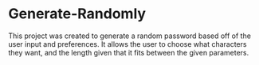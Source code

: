 # Generate-Randomly
This project was created to generate a random password based off of the user input and preferences. It allows the user to choose what characters they want, and the length given that it fits between the given parameters.